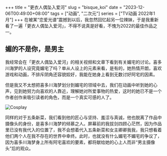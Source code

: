 +++
title = "更衣人偶坠入爱河"
slug = "bisque_koi"
date = "2023-12-06T00:49:00+08:00"
tags = ["动画", "二次元"]
series = ["TV动画 2022年1月"]
+++
在被某“恋爱光谱”震撼到以后，我忽然回忆起另一位辣妹，于是我重新看了一遍「更衣人偶坠入爱河」，不得不说真是好看，不愧为2022的最佳作品之一。

## 媚的不是你，是男主
我经常会在「更衣人偶坠入爱河」的相关视频和文章下看到有关媚宅的讨论。喜多川海梦的人设究竟媚宅了吗？单从人设上的元素来看，是有的，她热情开朗，喜欢游戏和动画，不排斥阴角还容貌姣好，我能在她身上看到无数讨好阿宅的因素。

但是我又不太想把喜多川海梦划分到媚宅的领域中去，我们在动画中听到她的心声，见到她努力向喜欢的人靠近，理解她对所爱事物的热爱，这时的她已不是一个作者创作来吸引读者的角色，而是一个真实可感的人了。

![Cosplay](01.avif "Cosplay")

同样的对于五条新菜，我们看到他的匠心与坚持、羞涩与真诚，他也脱离了作品中摄像头的身份，是喜多川海梦的倾慕之人。屏幕前的我拔剑四顾心茫然，因为作品里已没有我代入的位置了，我不会想着代入五条新菜和女主卿卿我我，我只想看着他们两个人在我不存在的世界中幸终。此时，也就没有什么媚宅不媚宅的争议了，因为喜多川海梦身上所有阿宅喜欢的要素，都将献给她的心上人而非“男主摄像头”后的观众。